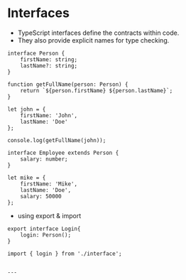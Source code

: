 # Interfaces

* TypeScript interfaces define the contracts within code.
* They also provide explicit names for type checking.

```
interface Person {
    firstName: string;
    lastName?: string;
}

function getFullName(person: Person) {
    return `${person.firstName} ${person.lastName}`;
}

let john = {
    firstName: 'John',
    lastName: 'Doe'
};

console.log(getFullName(john)); 

interface Employee extends Person {
	salary: number;
}

let mike = {
    firstName: 'Mike',
    lastName: 'Doe',
    salary: 50000
};

```

* using export & import

```
export interface Login{
	login: Person();
}

import { login } from './interface';


---
```
